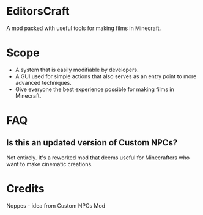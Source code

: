# EditorsCraft
A mod packed with useful tools for making films in Minecraft.
# Scope
- A system that is easily modifiable by developers.
- A GUI used for simple actions that also serves as an entry point to more advanced techniques.
- Give everyone the best experience possible for making films in Minecraft.
# FAQ
## Is this an updated version of Custom NPCs?
Not entirely. It's a reworked mod that deems useful for Minecrafters who want to make cinematic creations.
# Credits
Noppes - idea from Custom NPCs Mod
